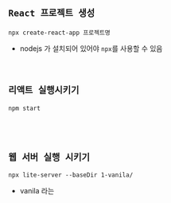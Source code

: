## `React 프로젝트 생성`

```
npx create-react-app 프로젝트명
```

- nodejs 가 설치되어 있어야 `npx`를 사용할 수 있음

<br>

## `리액트 실행시키기`

```
npm start
```



<br> <br>

## `웹 서버 실행 시키기`

```
npx lite-server --baseDir 1-vanila/
```

- vanila 라는 
